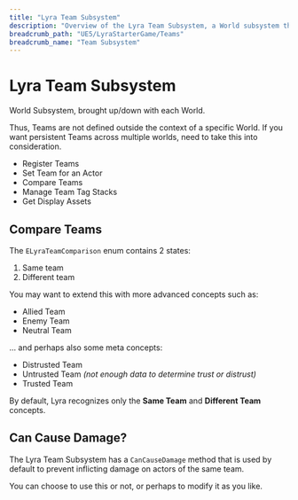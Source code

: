 ```yaml
---
title: "Lyra Team Subsystem"
description: "Overview of the Lyra Team Subsystem, a World subsystem that manages which Teams exist, and which Actors are on which Teams"
breadcrumb_path: "UE5/LyraStarterGame/Teams"
breadcrumb_name: "Team Subsystem"
---
```


# Lyra Team Subsystem

World Subsystem, brought up/down with each World.

Thus, Teams are not defined outside the context of a specific World.
If you want persistent Teams across multiple worlds, need to take this
into consideration.

- Register Teams
- Set Team for an Actor
- Compare Teams
- Manage Team Tag Stacks
- Get Display Assets


## Compare Teams

The `ELyraTeamComparison` enum contains 2 states:

1. Same team
2. Different team

You may want to extend this with more advanced concepts such as:

- Allied Team
- Enemy Team
- Neutral Team

... and perhaps also some meta concepts:

- Distrusted Team
- Untrusted Team *(not enough data to determine trust or distrust)*
- Trusted Team

By default, Lyra recognizes only the **Same Team** and **Different Team** concepts.


## Can Cause Damage?

The Lyra Team Subsystem has a `CanCauseDamage` method that is used by default to
prevent inflicting damage on actors of the same team.

You can choose to use this or not, or perhaps to modify it as you like.


